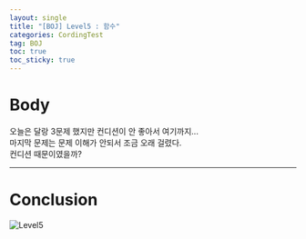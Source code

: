 ```yaml
---
layout: single
title: "[BOJ] Level5 : 함수"
categories: CordingTest
tag: BOJ
toc: true
toc_sticky: true
---
```


# Body
오늘은 달랑 3문제 했지만 컨디션이 안 좋아서 여기까지... <br>
마지막 문제는 문제 이해가 안되서 조금 오래 걸렸다. <br>
컨디션 때문이였을까? <br>
 ***
 
# Conclusion
![Level5](https://user-images.githubusercontent.com/97664446/168414159-799f2791-4dad-4f97-ae07-cdcf0a24d5d5.PNG)